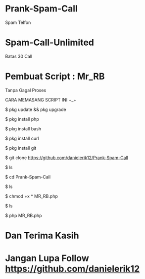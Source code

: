 # Prank-Spam-Call
Spam Telfon
# Spam-Call-Unlimited
Batas 30 Call
# Pembuat Script : Mr_RB
Tanpa Gagal Proses

CARA MEMASANG SCRIPT INI +_+

$ pkg update && pkg upgrade

$ pkg install php

$ pkg install bash

$ pkg install curl

$ pkg install git

$ git clone https://github.com/danielerik12/Prank-Spam-Call

$ ls

$ cd Prank-Spam-Call

$ ls

$ chmod +x * MR_RB.php

$ ls

$ php MR_RB.php

# Dan Terima Kasih
# Jangan Lupa Follow https://github.com/danielerik12
